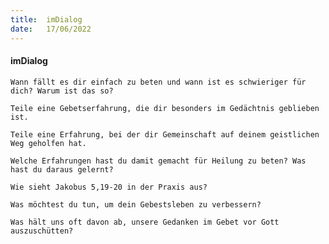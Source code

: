 ```yaml
---
title:  imDialog
date:   17/06/2022
---
```


#### imDialog

`Wann fällt es dir einfach zu beten und wann ist es schwieriger für dich? Warum ist das so?`

`Teile eine Gebetserfahrung, die dir besonders im Gedächtnis geblieben ist.`

`Teile eine Erfahrung, bei der dir Gemeinschaft auf deinem geistlichen Weg geholfen hat.`

`Welche Erfahrungen hast du damit gemacht für Heilung zu beten? Was hast du daraus gelernt?`

`Wie sieht Jakobus 5,19-20 in der Praxis aus?`

`Was möchtest du tun, um dein Gebestsleben zu verbessern?`

`Was hält uns oft davon ab, unsere Gedanken im Gebet vor Gott auszuschütten?`
